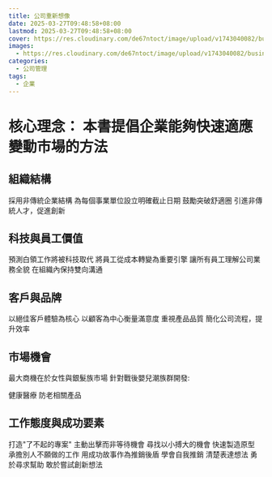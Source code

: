 ```yaml
---
title: 公司重新想像
date: 2025-03-27T09:48:58+08:00
lastmod: 2025-03-27T09:48:58+08:00
cover: https://res.cloudinary.com/de67ntoct/image/upload/v1743040082/businessReimage_wbrgxn.jpg
images:
  - https://res.cloudinary.com/de67ntoct/image/upload/v1743040082/businessReimage_wbrgxn.jpg/img/cover.jpg
categories:
  - 公司管理
tags:
  - 企業
---
```


# 核心理念： 本書提倡企業能夠快速適應變動市場的方法

## 組織結構

採用非傳統企業結構
為每個事業單位設立明確截止日期
鼓勵突破舒適圈
引進非傳統人才，促進創新

## 科技與員工價值

預測白領工作將被科技取代
將員工從成本轉變為重要引擎
讓所有員工理解公司業務全貌
在組織內保持雙向溝通

## 客戶與品牌

以絕佳客戶體驗為核心
以顧客為中心衡量滿意度
重視產品品質
簡化公司流程，提升效率

## 市場機會

最大商機在於女性與銀髮族市場
針對戰後嬰兒潮族群開發:

健康醫療
防老相關產品



## 工作態度與成功要素

打造"了不起的專案"
主動出擊而非等待機會
尋找以小搏大的機會
快速製造原型
承擔別人不願做的工作
用成功故事作為推銷後盾
學會自我推銷
清楚表達想法
勇於尋求幫助
敢於嘗試創新想法



